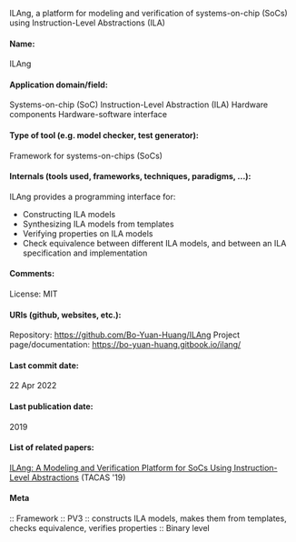 ILAng, a platform for modeling and verification of systems-on-chip (SoCs) using Instruction-Level Abstractions (ILA)

#### Name:
ILAng

#### Application domain/field:
Systems-on-chip (SoC)
Instruction-Level Abstraction (ILA)
Hardware components
Hardware-software interface

#### Type of tool (e.g. model checker, test generator):
Framework for systems-on-chips (SoCs)

#### Internals (tools used, frameworks, techniques, paradigms, ...):
ILAng provides a programming interface for:
- Constructing ILA models
- Synthesizing ILA models from templates
- Verifying properties on ILA models
- Check equivalence between different ILA models, and between an ILA specification and implementation

#### Comments:
License: MIT

#### URIs (github, websites, etc.):
Repository: https://github.com/Bo-Yuan-Huang/ILAng
Project page/documentation: https://bo-yuan-huang.gitbook.io/ilang/

#### Last commit date:
22 Apr 2022

#### Last publication date:
2019

#### List of related papers:
[ILAng: A Modeling and Verification Platform for SoCs Using Instruction-Level Abstractions](https://doi.org/10.1007/978-3-030-17462-0_21) (TACAS '19)

#### Meta
:: Framework
:: PV3 :: constructs ILA models, makes them from templates, checks equivalence, verifies properties
:: Binary level